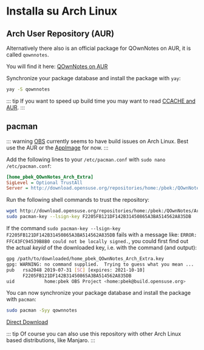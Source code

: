 # Installa su Arch Linux

## Arch User Repository (AUR)

Alternatively there also is an official package for QOwnNotes on AUR, it is called `qownnotes`.

You will find it here: [QOwnNotes on AUR](https://aur.archlinux.org/packages/qownnotes)

Synchronize your package database and install the package with `yay`:

```bash
yay -S qownnotes
```

::: tip
If you want to speed up build time you may want to read [CCACHE and AUR](https://www.reddit.com/r/archlinux/comments/6vez44/a_small_tip_if_you_compile_from_aur/).
:::

## pacman

::: warning
[OBS](https://build.opensuse.org/package/show/home:pbek:QOwnNotes/desktop) currently seems to have build issues on Arch Linux. Best use the AUR or the [AppImage](./appimage.md) for now.
:::

Add the following lines to your `/etc/pacman.conf` with `sudo nano /etc/pacman.conf`:

```ini
[home_pbek_QOwnNotes_Arch_Extra]
SigLevel = Optional TrustAll
Server = http://download.opensuse.org/repositories/home:/pbek:/QOwnNotes/Arch_Extra/$arch
```

Run the following shell commands to trust the repository:

```bash
wget http://download.opensuse.org/repositories/home:/pbek:/QOwnNotes/Arch_Extra/x86_64/home_pbek_QOwnNotes_Arch_Extra.key -O - | sudo pacman-key --add -
sudo pacman-key --lsign-key F2205FB121DF142B31450865A3BA514562A835DB
```

If the command `sudo pacman-key --lsign-key F2205FB121DF142B31450865A3BA514562A835DB` fails with a message like: `ERROR: FFC43FC94539B8B0 could not be locally signed.`, you could first find out the actual *keyid* of the downloaded key, i.e. with the command (and output):

```bash
gpg /path/to/downloaded/home_pbek_QOwnNotes_Arch_Extra.key
gpg: WARNING: no command supplied.  Trying to guess what you mean ...
pub   rsa2048 2019-07-31 [SC] [expires: 2021-10-10]
      F2205FB121DF142B31450865A3BA514562A835DB
uid           home:pbek OBS Project <home:pbek@build.opensuse.org>
```

You can now synchronize your package database and install the package with `pacman`:

```bash
sudo pacman -Syy qownnotes
```

[Direct Download](https://download.opensuse.org/repositories/home:/pbek:/QOwnNotes/Arch_Extra)

::: tip
Of course you can also use this repository with other Arch Linux based distributions, like Manjaro.
:::
